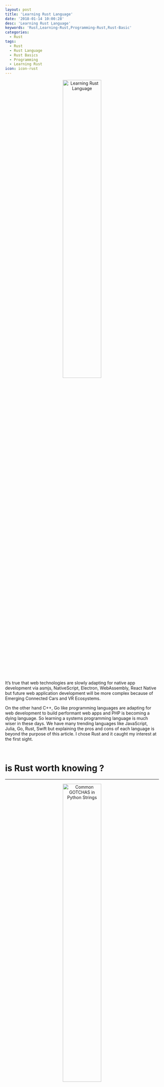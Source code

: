 ```yaml
---
layout: post
title: 'Learning Rust Language'
date: '2018-01-14 10:00:28'
desc: 'Learning Rust Language'
keywords: 'Rust,Learning-Rust,Programming-Rust,Rust-Basic'
categories:
  - Rust
tags:
  - Rust
  - Rust Language
  - Rust Basics
  - Programming
  - Learning Rust
icon: icon-rust
---
```

<p align="center"><img src="{{ site.img_path }}/rust/learning-rust/learning-rust.jpg" alt="Learning Rust Language" height="auto" width="50%" max-height="100%" max-width="100%"><!-- .element height=auto width=auto max-height=100% max-width=100% --></p>

It’s true that web technologies are slowly adapting for native app development via asmjs, NativeScript, Electron, WebAssembly, React Native but future web application development will be more complex because of Emerging Connected Cars and VR Ecosystems.

On the other hand C++, Go like programming languages are adapting for web development to build performant web apps and PHP is becoming a dying language. So learning a systems programming language is much wiser in these days. We have many trending languages like JavaScript, Julia, Go, Rust, Swift but explaining the pros and cons of each language is beyond the purpose of this article. I chose Rust and it caught my interest at the first sight.

&nbsp;
# **is Rust worth knowing ?**
----------
<p align="center"><img src="{{ site.img_path }}/rust/learning-rust/safety-vs-control-performance-of-languages.png" alt="Common GOTCHAS in Python Strings" height="auto" width="50%" max-height="100%" max-width="100%"><!-- .element height=auto width=auto max-height=100% max-width=100% --></p>
<p align="center">http://thoughtram.io/rust-and-nickel/#/11</p>

Rust is a **systems programming language** which focused on **safety, speed, and concurrency** at the same time. It’s a very low level language and it doesn’t use Garbage Collection(GC) by default.

> 🔎 One of Rust’s most unique and compelling features is **[Ownership](https://doc.rust-lang.org/stable/book/first-edition/ownership.html)**, which uses to achieves memory safety. Rust creates memory pointers optimistically, checks memory pointers’ limited accesses at the compiler time with the usage of **[References and Borrowing](https://doc.rust-lang.org/stable/book/first-edition/references-and-borrowing.html)**. And it does automatic compile time memory management by checking the **[Lifetimes](https://doc.rust-lang.org/stable/book/first-edition/lifetimes.html)**.

Rust is a very modern language. It uses [LLVM](https://en.wikipedia.org/wiki/LLVM) on its backend. Rust supports a mixture of imperative procedural, concurrent actor, object-oriented and pure functional styles. It also supports generic programming and metaprogramming, in both static and dynamic styles.

[📖](https://doc.rust-lang.org/reference/influences.html) By the way Rust is not a particularly original language. Its design elements came from a wide range of sources.
 ▸ Abstract Machine Model : C
 ▸ Data types : **C, SML, OCaml, Lisp, Limbo**
 ▸ Optional Bindings : **Swift**
 ▸ Hygienic Macros : **Scheme**
 ▸ Functional Programming : **Haskell, OCaml, F#**
 ▸ Attributes : **ECMA-335**
 ▸ Memory Model and Memory Management : **C++, ML Kit, Cyclone**
 ▸ Type Classes : **Haskell **▸ Crate : *Assembly* in the **ECMA**-335 CLI model
 ▸ Channels and Concurrency : **Newsqueak, Alef, Limbo**
 ▸ Message passing and Thread failure : **Erlang**

and etc.

It’s low level, safe, modern and feature rich. So it’s suitable for any type of software development. Other than that it’s a properly designed language. So you will be able to learn/practice new programming paradigms with Rust. Hope you got excited. OK, let’s start.

&nbsp;
# **Installation**
----------
There are many ways to install Rust on your system. For the moment the official way to install Rust is using [Rustup](https://rustup.rs/).

> *⭐️ If you are on ***Microsoft Windows***, you have to install ***Visual C++ Build Tools*** 2013 or higher. The recommended way is installing [*Visual C++ 2015 Build Tools*](http://landinghub.visualstudio.com/visual-cpp-build-tools)* which requires additional 3–4 GBs.

[📖](https://github.com/rust-lang-nursery/rustup.rs) Rustup installs The Rust Programming Language from the official release channels, enabling you to easily switch between stable, beta, and nightly compilers and keep them updated. It makes cross-compiling simpler with binary builds of the standard library for common platforms.

[📖](https://github.com/rust-lang-nursery/rustup.rs#installation) Rustup installs `rustc`, `cargo`, `rustup` and other standard tools to Cargo's `bin` directory. On Unix it is located at `$HOME/.cargo/bin` and on Windows at `%USERPROFILE%\.cargo\bin`. This is the same directory that `cargo install`will install Rust programs and Cargo plugins.

**💡** More information can be found on the [Github page of Rustup project](https://github.com/rust-lang-nursery/rustup.rs).

After installing Rust you can check the current version by typing `rustc --version` or `rustc -V` on your terminal to verify the success of the installation.

&nbsp;
# **Hello World**
----------
```rust
fn main() {
    println!("Hello, world!");
}
```

`fn` means function. `main` function is the beginning of every Rust program. `println!` prints text to the console and its `!` indicate that it’s a [**macro**](https://doc.rust-lang.org/book/first-edition/macros.html) instead of a function.

**💡** Rust files should have *.rs* file extension and if you’re using more than one word for the file name, follow the [snake_case](https://en.wikipedia.org/wiki/Snake_case).

▸ compiling via `rustc file.rs`
▸ executing by `./file` on Linux and Mac or `file.exe` on Windows

💯 *These are the other usages of println! macro,*

```rust
fn main() {
    println!("{}, {}!", "Hello", "world"); // Hello, world!
    println!("{0}, {1}!", "Hello", "world"); // Hello, world!
    println!("{greeting}, {name}!", greeting="Hello", name="world"); // Hello, world!
    
    println!("{:?}", [1,2,3]); // [1, 2, 3]
    println!("{:#?}", [1,2,3]);
    /*
        [
            1,
            2,
            3
        ]
    */
    
    // 🔎 format! macro is used to store the formatted STRING
    let x = format!("{}, {}!", "Hello", "world");
    println!("{}", x); // Hello, world!
    
    let y = String::from("Hello, ") + "world!";
    println!("{}", y); // Hello, world!
}
```

&nbsp;
# **Cargo, Crates and Basic Project Structure**
----------
Cargo is Rust’s build-in Package Manager. But mainly it uses for,
 ▸ Create new project : `cargo new`
 ▸ Update dependencies : `cargo update`
 ▸ Build project : `cargo build`
 ▸ Build and run a project : `cargo run`
 ▸ Run tests : `cargo test `
 ▸ Generate documentation via *rustdoc*: `cargo doc`

Other than that there are some cargo commands, especially for publishing crates directly via cargo.
 ▸ `cargo login` : acquiring an API token
 ▸ `cargo package` : make the local create uploadable to crates.io
 ▸ `cargo publish` : make the local create uploadable to crates.io and upload the crate

⭐️ **A crate is a package. Crates can be shared via [Cargo](https://crates.io/).**

A crate can produce an executable or a library. In other words, it can be a binary crate or a library crate.
1. `cargo new crate_name --bin` : produces an **executable**
2. `cargo new crate_name --lib`* *OR `cargo new crate_name` : produces a **library**

The first one generates,

```rust
├── Cargo.toml
└── src
    └── main.rs
```

and the second one generates,

```rust
├── Cargo.toml
└── src
    └── lib.rs
```

- **Cargo.toml***(capital c)* is the configuration file which contains all of the metadata that Cargo needs to compile your project.
- **src** folder is the place to store the source code.
- Each crate has an implicit crate root/ entry point. **main.rs** is the crate root for a binary crate and **lib.rs** is the crate root for a library crate.

> *💡 When we build a binary crate via **cargo build** or **cargo run**, the executable file will be stored in **target/debug/** folder. But when build it via **cargo build --release** for a release it will be stored in **target/release/** folder.*

This is how [Cargo Docs describes](http://doc.crates.io/guide.html#project-layout) about the recommended Project Layout,

```rust
.
├── Cargo.lock
├── Cargo.toml
├── benches
│   └── large-input.rs
├── examples
│   └── simple.rs
├── src
│   ├── bin
│   │   └── another_executable.rs
│   ├── lib.rs
│   └── main.rs
└── tests
    └── some-integration-tests.rs
```

▸ Source code goes in the src directory.
	 ▸ The default library file is `src/lib.rs`.
	 ▸ The default executable file is `src/main.rs`.
	 ▸ Other executables can be placed in `src/bin/*.rs`.
	 ▸ Integration tests go in the `tests` directory (unit tests go in each file they're testing).
	 ▸ Examples go in the `examples` directory.
	 ▸ Benchmarks go in the `benches` directory.

&nbsp;
# **Comments and Documenting the code**
----------
Nested block comments are supported.

**💡 Always avoid block comments, Use line comments instead.**

```rust
/// Line comments; document the next item
/** Block comments; document the next item */

//! Line comments; document the enclosing item
/*! Block comments; document the enclosing item !*/
```

Doc comments support Markdown notations. Using **cargo doc**, the HTML documentation can be generated from these doc comments. Let’s see the difference between the two sets of doc comments.

```rust
/// This module contains tests
mod test {
    // ...
}


mod test {
    //! This module contains tests

    // ...
}
```

As you can see both use to document the same module. First comment has been added before the module while the second one has been added inside the module.

**💡 Only use //! to write crate and module-level documentation, nothing else. When using mod blocks, use /// outside of the block.**

> Also we can use **doc attributes** for documenting the code. 
> **💡** An ***[attribute](https://doc.rust-lang.org/reference/attributes.html)*** is a general, free-form ***metadatum*** that is interpreted according to name, convention, and language and compiler version. Any item declaration may have an attribute applied to it.
> In here each comments are equivalent to relevant data attributes.

```rust
/// Foo
#[doc="Foo"]

//! Foo
#![doc="Foo"]
```

&nbsp;
# **Variable bindings , Constants & Statics**
----------
⭐️ In Rust variable are **immutable by default**, so we call them **Variable bindings**. To make them mutable, **mut** keyword is used.

⭐️ Rust is a **statically typed** language; It checks data type at compile time. But it **doesn’t require you to actually type it when declare variable bindings**. On that case compiler checks the usage and set a better data type for it. But for **constants and statics you must annotate the type.** Types come after a colon(:)

- **Variable bindings**

```rust
let a = true;
let b: bool = true;

let (x, y) = (1, 2);

let mut z = 5;
z = 6;
```

- **Constants**

```rust
const N: i32 = 5;
```

- **Statics**

```rust

static N: i32 = 5;
```

**let** keyword is used in binding expressions. We can bind a name to a value or a function. Also because of left-hand side of a let expression is a ‘[pattern](https://doc.rust-lang.org/book/first-edition/patterns.html)’, you can bind multiple names to set of values or function values.

**const** keyword is used to define constants. It lives for the entire lifetime of a program but have no fixed address in memory. **static** keyword is used to define ‘global variable’ type facility. There is only one instance for each value, and it’s at a **fixed location in memory**.

**💡** **Always use const**, instead of *static*. It’s pretty rare that you actually want a memory location associated with your constant, and using a const allows for optimizations like constant propagation not only in your crate but also in downstream crates.

**💡** Usually statics are placed at top of the code file, outside the functions.

&nbsp;
# **Functions**
----------
▸ Functions are declared with the keyword `fn`
	 ▸ When using **arguments**, you **must declare data types**.
	 ▸ By default functions **return empty tuple **`()`. If you want to return a value,** return type must be specified** after `->`

```rust
//Hello world function
fn main() {
    println!("Hello, world!");
}

//Function with arguments 
fn print_sum(a: i8, b: i8) {
    println!("sum is: {}", a + b);
}

//Returning
fn plus_one(a: i32) -> i32 {
    a + 1 //no ; means an expression, return a+1
}

fn plus_two(a: i32) -> i32 {
    return a + 2; //return a+2 but bad practice, 
    //should use only on conditional returnes, except it's last expression 
}

// ⭐️ Function pointers, Usage as a Data Type
let b = plus_one;
let c = b(5); //6

let b: fn(i32) -> i32 = plus_one; //same, with type inference
let c = b(5); //6

let b = plus_one;
fn plus_two(b: fn(i32) -> i32, x: i32) -> i32 {
    b(b(x))
}
println!("{}", plus_two(b, 2)); //4
```

&nbsp;
# **Primitive Data Types**
----------
- **bool** : true or false

```rust
let x = true;
let y: bool = false;

// ⭐️ no TRUE, FALSE, 1, 0
```

- **char** : a single Unicode scalar value

```rust
let x = 'x';
let y = '😎';

// ⭐️ no "x", only single quotes
//because of Unicode support, char is not a single byte, but four.
```

- **i8 i16 i32 i64** : fixed size(bit) signed(+/-) integer types

<p align="center"><img src="{{ site.img_path }}/rust/learning-rust/i8i16i32i64.png" alt="i8 i16 i32 i64 : fixed size(bit) signed(+/-) integer types" height="auto" width="50%" max-height="100%" max-width="100%"><!-- .element height=auto width=auto max-height=100% max-width=100% --></p>



**💡** Min and max values are based on IEEE standard for Binary Floating-Point Arithmetic; From **-2ⁿ⁻¹ to 2ⁿ⁻¹-1** . You can use **min_value()** and **max_value()**to find min and max of each integer type, ex. i8::min_value();

- **u8 u16 u32 u64** : fixed size(bit) unsigned(+) integer types

<p align="center"><img src="{{ site.img_path }}/rust/learning-rust/u8u16u32u64.png" alt="u8 u16 u32 u64 : fixed size(bit) unsigned(+) integer types" height="auto" width="50%" max-height="100%" max-width="100%"><!-- .element height=auto width=auto max-height=100% max-width=100% --></p>



**💡** Same as signed numbers, min and max values are based on IEEE standard for Binary Floating-Point Arithmetic; From **0 to 2ⁿ-1**. Same way you can use **min_value()** and **max_value()** to find min and max of each integer type, ex. u8::max_value();

- **isize** : variable sized signed(+/-) integer
  Simply this is the data type to cover all signed integer types but memory allocates according to the size of a pointer. Min and max values are similar to i64 .
- **usize** : variable sized unsigned(+) integer
  Simply this is the data type to cover all unsigned integer types but memory allocates according to the size of a pointer. Min and max values are similar to u64.
- **f32** : 32-bit floating point
  Similar to float in other languages, **Single precision**. Should avoid using this unless you need to reduce memory consumption badly or if you are doing low-level optimization, when targeted hardware not supports for double-precision or when single-precision is faster than double-precision on it.
- **f64** : 64-bit floating point
  Similar to double in other languages, **Double precision**.
- **arrays : ** fixed-size list of elements of same data type

```rust
let a = [1, 2, 3]; // a[0] = 1, a[1] = 2, a[2] = 3
let mut b = [1, 2, 3];

let c: [int; 3] = [1, 2, 3]; //[Type; NO of elements]

let d: ["my value"; 3]; //["my value", "my value", "my value"];

let e: [i32; 0] = []; //empty array

println!("{:?}", a); //[1, 2, 3]
println!("{:#?}", a);
//  [
//      1,
//      2,
//      3
//  ]
```

⭐️ Arrays are immutable by default and also **even with mut, its element count can not be changed**.

> *🔎 *If you are looking for a dynamic/ growable array, you can use [**Vec**](https://doc.rust-lang.org/stable/std/vec/). Vectors can contain any type of elements but all elements must be in the same data type.

- **tuples** : fixed-size ordered list of elements of different(or same) data types

```rust
let a = (1, 1.5, true, 'a', "Hello, world!");
// a.0 = 1, a.1 = 1.5, a.2 = true, a.3 = 'a', a.4 = "Hello, world!"

let b: (i32, f64) = (1, 1.5);

let (c, d) = b; // c = 1, d = 1.5
let (e, _, _, _, f) = a; //e = 1, f = "Hello, world!", _ indicates not interested of that item

let g = (0,); //single-element tuple

let h = (b, (2, 4), 5); //((1, 1.5), (2, 4), 5)

println!("{:?}", a); //(1, 1.5, true, 'a', "Hello, world!")
println!("{:#?}", a);
//  (
//      1,
//      1.5,
//      true,
//      'a',
//      "Hello, world!"
//  )
```

⭐️ Tuples are also **immutable** by default and **even with mut, its element count can not be changed. Also if you want to change an element’s value, new value should have the same data type of previous value.**

- **slice** : dynamically-sized reference to another data structure
  Think you want to get/pass a part of an array or any other data structure. Instead of copy it to another array (or same data structure), Rust allows to create a view/reference to access only that part of data. And it can be mutable or not.

```rust
let a: [i32; 4] = [1, 2, 3, 4];//Parent Array

let b: &[i32] = &a; //Slicing whole array
let c = &a[0..4]; // From 0th position to 4th(excluding)
let d = &a[..]; //Slicing whole array

let e = &a[1..3]; //[2, 3]
let e = &a[1..]; //[2, 3, 4]
let e = &a[..3]; //[1, 2, 3]
```

- **str** : unsized UTF-8 sequence of Unicode string slices

```rust
let a = "Hello, world."; //a: &'static str
let b: &str = "こんにちは, 世界!";
```

⭐️ *str* is an **immutable/statically allocated** **slice** holding **an unknown sized sequence of UTF-8** code points stored in somewhere in memory. **&str** can be used to borrow and assign the whole array to the given variable binding.

> *🔎* A [**String**](https://doc.rust-lang.org/std/string/struct.String.html) is a **heap**-allocated string. This string is growable, and is also guaranteed to be UTF-8. They are commonly created by converting from a string slice using the **to_string()** and **String::from()** methods. 
> *ex: “Hello”.to_string();  String::from(“Hello”);*

**💡** In general, you should use **String** when you need **ownership**, and **&str** when you just need to **borrow a string**.

- **functions**As we discussed on above *functions* section, *b* is a function pointer, to plus_one function

```rust
fn plus_one(a: i32) -> i32 {
    a + 1
}

let b = plus_one;
let c = b(5); //6

let b: fn(i32) -> i32 = plus_one; //same, with type inference
let c = b(5); //6

let b = plus_one;
fn plus_two(b: fn(i32) -> i32, x: i32) -> i32 {
    b(b(x))
}
println!("{}", plus_two(b, 2)); //4
```

&nbsp;
# **Operators**
----------
- **Arithmetic Operators** : + - * / %

```rust
let a = 5;
let b = a + 1; //6
let c = a - 1; //4
let d = a * 2; //10
let e = a / 2; // ⭐️ 2 not 2.5
let f = a % 2; //1

let g = 5.0 / 2.0; //2.5
```

> *🔎* Also **+** is used for **array and string concatenation**

- **Comparison Operators** : == != < > <= >=

```rust
let a = 1;
let b = 2;

let c = a == b; //false
let d = a != b; //true
let e = a < b; //true
let f = a > b; //false
let g = a <= a; //true
let h = a >= a; //true

// 🔎
let i = true > false; //true
let j = 'a' > 'A'; //true
```

- **Logical Operators** : ! && ||

```rust
let a = true;
let b = false;

let c = !a; //false
let d = a && b; //false
let e = a || b; //true
```

> *🔎* On integer types, *!* inverts the individual bits in the two’s complement representation of the value.

```rust
let a = !-2; //1
let b = !-1; //0
let c = !0; //-1
let d = !1; //-2
```

- **Bitwise Operators** : & | ^ << >>

```rust
let a = 1;
let b = 2;

let c = a & b; //0  (01 && 10 -> 00)
let d = a | b; //3  (01 || 10 -> 11)
let e = a ^ b; //3  (01 != 10 -> 11)
let f = a << b; //4  (add 2 positions to the end -> '01'+'00' -> 100)
let g = a >> a; //0  (remove 2 positions from the end -> o̶1̶ -> 0)
```

- **Assignment and Compound Assignment Operators**
  The `=` operator is used to assign a name to a value or a function. Compound Assignment Operators are created by composing one of `+ - * / % & | ^ << >>` operators with `=` operator.

```rust
let mut a = 2;

a += 5; //2 + 5 = 7
a -= 2; //7 - 2 = 5
a *= 5; //5 * 5 = 25
a /= 2; //25 / 2 = 12 not 12.5
a %= 5; //12 % 5 = 2

a &= 2; //10 && 10 -> 10 -> 2
a |= 5; //010 || 101 -> 111 -> 7
a ^= 2; //111 != 010 -> 101 -> 5
a <<= 1; //'101'+'0' -> 1010 -> 10
a >>= 2; //101̶0̶ -> 10 -> 2
```

- **Type Casting Operator** : as

```rust
let a = 15;
let b = (a as f64) / 2.0; //7.5
```

- **Borrowing and Dereference Operators** : & &mut *
  The *&* or *&mut* operators are used for borrowing and operator for Dereferencing. 🔥 **Refer** [Unary operator expressions section](https://doc.rust-lang.org/reference/expressions.html#unary-operator-expressions) on Rust Reference.

&nbsp;
# **Control Flows**
----------
- **if - else if - else**

```rust
// Simplest Example
let team_size = 7;
if team_size < 5 {
    println!("Small");
} else if team_size < 10 {
    println!("Medium");
} else {
    println!("Large");
}

// partially refactored code
let team_size = 7;
let team_size_in_text;
if team_size < 5 {
    team_size_in_text = "Small";
} else if team_size < 10 {
    team_size_in_text = "Medium";
} else {
    team_size_in_text = "Large";
}
println!("Current team size : {}", team_size_in_text);

//optimistic code
let team_size = 7;
let team_size_in_text = if team_size < 5 {
    "Small" //⭐️no ;
} else if team_size < 10 {
    "Medium"
} else {
    "Large"
};
println!("Current team size : {}", team_size_in_text);


let is_below_eighteen = if team_size < 18 { true } else { false };
```

⭐️ **Return data type should be same on each block, when using this as an expression.**

- **match**

```rust
let tshirt_width = 20;
let tshirt_size = match tshirt_width {
    16 => "S", // check 16
    17 | 18 => "M", // check 17 and 18
    19 ... 21 => "L", // check from 19 to 21 (19,20,21)
    22 => "XL",
    _ => "Not Available",
};
println!("{}", tshirt_size); // L


let is_allowed = false;
let list_type = match is_allowed {
    true => "Full",
    false => "Restricted"
    // no default/ _ condition can be skipped 
    // Because data type of is_allowed is boolean and all possibilities checked on conditions 
};
println!("{}", list_type); // Restricted


let marks_paper_a: u8 = 25;
let marks_paper_b: u8 = 30;
let output = match (marks_paper_a, marks_paper_b) {
    (50, 50) => "Full marks for both papers",
    (50, _) => "Full marks for paper A",
    (_, 50) => "Full marks for paper B",
    (x, y) if x > 25 && y > 25 => "Good",
    (_, _) => "Work hard"
};
println!("{}", output); // Work hard
```

- **while**

```rust
let mut a = 1;
while a <= 10 {
	println!("Current value : {}", a);
	a += 1; //no ++ or -- in Rust
}

// Usage of break and continue
let mut b = 0;
while b < 5 {
	if b == 0 { 
		println!("Skip value : {}", b);
		b += 1;
		continue;
	} else if b == 2 {
		println!("Break At : {}", b);
		break;
	}
	println!("Current value : {}", b);
	b += 1;
}

// Outer break
let mut c1 = 1;
'outer_while: while c1 < 6 { //set label outer_while
	let mut c2 = 1;
	'inner_while: while c2 < 6 { 
		println!("Current Value : [{}][{}]", c1, c2);
		if c1 == 2 && c2 == 2 { break 'outer_while; } //kill outer_while
		c2 += 1;
	}
	c1 += 1;
}
```

- **loop**

```rust
loop {
	println!("Loop forever!");
}

// Usage of break and continue
let mut a = 0;
loop {
	if a == 0 {
		println!("Skip Value : {}", a);
		a += 1;
		continue;
	} else if a == 2 {
		println!("Break At : {}", a);
		break;
	}
	println!("Current Value : {}", a);
	a += 1;
}

// Outer break
let mut b1 = 1;
'outer_loop: loop { //set label outer_loop
  let mut b2 = 1;
  'inner_loop: loop {
    println!("Current Value : [{}][{}]", b1, b2);
    if b1 == 2 && b2 == 2 {
        break 'outer_loop; // kill outer_loop
    } else if b2 == 5 {
    	break;
    }
    b2 += 1;
  }
  b1 += 1;
}
```

- **for**

```rust
for a in 0..10 { //(a = 0; a <10; a++) // 0 to 10(exclusive)
  println!("Current value : {}", a);
}

// Usage of break and continue
for b in 0..6 {
  if b == 0 {
    println!("Skip Value : {}", b);
    continue;
  } else if b == 2 {
    println!("Break At : {}", b);
    break;
  }
  println!("Current value : {}", b);
}

// Outer break
'outer_for: for c1 in 1..6 { //set label outer_for
  'inner_for: for c2 in 1..6 {
    println!("Current Value : [{}][{}]", c1, c2);
    if c1 == 2 && c2 == 2 { break 'outer_for; } //kill outer_for
  }
}


// Working with arrays/vectors
let group : [&str; 4] = ["Mark", "Larry", "Bill", "Steve"];

for n in 0..group.len() { //group.len() = 4 -> 0..4 👎 check group.len()on each iteration
  println!("Current Person : {}", group[n]);
}

for person in group.iter() { //👍 group.iter() turn the array into a simple iterator
  println!("Current Person : {}", person);
}
```

OK, Let’s stop the first post of **Learning Rust** series in here. In this post I just tried to summarize about the very basics of Rust .

▸ Installation & Hello World ▸ Cargo & Crates ▸ Variable bindings , Constants & Statics ▸ Comments ▸ Functions ▸ Primitive Data Types ▸ Operators ▸ Control Flows

> *🐣* *As you know, I am not an expert in Rust. I’m a learner who is just learning Rust. So if you found any mistake or something I need to change, even a spelling or a grammar mistake, please let me know. Thanks.*

🎓 For more information you can go through, 
 ▸ Rust Documentation [First edition](https://doc.rust-lang.org/stable/book/first-edition/) & [Second edition](https://doc.rust-lang.org/stable/book/second-edition/)
 ▸ [The Rust Reference](https://doc.rust-lang.org/reference/) & [Rust Syntax Index](https://doc.rust-lang.org/book/first-edition/syntax-index.html)
 ▸ [Rust by Example](http://rustbyexample.com/)
 ▸ [Rust Programming Course of University of Pennsylvania](https://cis198-2016f.github.io/schedule/) 🎖

👥 To get a help,
 ▸ [The Rust Community](https://www.rust-lang.org/community.html) & [#rust-beginners IRC](https://client00.chat.mibbit.com/?server=irc.mozilla.org&channel=%23rust-beginners) 🎖
 ▸ [Sub-Reddit, /r/rust](https://www.reddit.com/r/rust)

📚 Books
 ▸ [Programming Rust](https://www.safaribooksonline.com/library/view/programming-rust/9781491927274/) 🎖
 ▸ [Rust Essentials](https://www.safaribooksonline.com/search/?query=%22Rust+Essentials%22)

> *“Every great wizard in history has started out as nothing more than what we are now, students. If they can do it, why not us?”*   *J.K. Rowling (Harry Potter and the Order of the Phoenix)*

**NEXT**▸ Vectors ▸ Structs ▸ Enums ▸ Generics ▸ Impls & Traits
